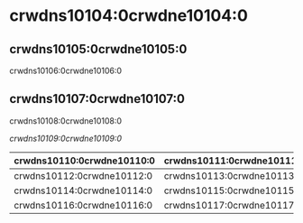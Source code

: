 # crwdns10104:0crwdne10104:0

## crwdns10105:0crwdne10105:0

crwdns10106:0crwdne10106:0

## crwdns10107:0crwdne10107:0

crwdns10108:0crwdne10108:0

*crwdns10109:0crwdne10109:0*

| crwdns10110:0crwdne10110:0 | crwdns10111:0crwdne10111:0 |
| -------------------------- | -------------------------- |
| crwdns10112:0crwdne10112:0 | crwdns10113:0crwdne10113:0 |
| crwdns10114:0crwdne10114:0 | crwdns10115:0crwdne10115:0 |
| crwdns10116:0crwdne10116:0 | crwdns10117:0crwdne10117:0 |